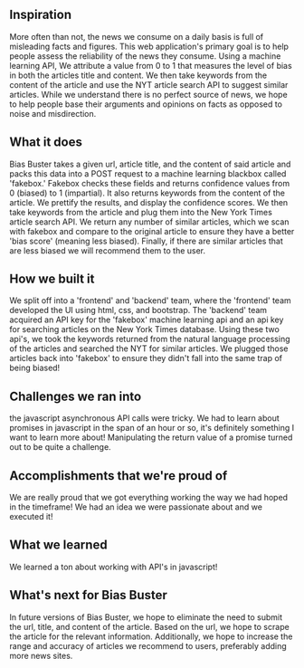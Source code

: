 ## Inspiration
More often than not, the news we consume on a daily basis is full of misleading facts and figures. This web application's primary goal is to help people assess the reliability of the news they consume. Using a machine learning API, We attribute a value from 0 to 1 that measures the level of bias in both the articles title and content. We then take keywords from the content of the article and use the NYT article search API to suggest similar articles. While we understand there is no perfect source of news, we hope to help people base their arguments and opinions on facts as opposed to noise and misdirection.

## What it does
Bias Buster takes a given url, article title, and the content of said article and packs this data into a POST request to a machine learning blackbox called 'fakebox.' Fakebox checks these fields and returns confidence values from 0 (biased) to 1 (impartial). It also returns keywords from the content of the article. We prettify the results, and display the confidence scores. We then take keywords from the article and plug them into the New York Times article search API. We return any number of similar articles, which we scan with fakebox and compare to the original article to ensure they have a better 'bias score' (meaning less biased). Finally, if there are similar articles that are less biased we will recommend them to the user.


## How we built it
We split off into a 'frontend' and 'backend' team, where the 'frontend' team developed the UI using html, css, and bootstrap. The 'backend' team acquired an API key for the 'fakebox' machine learning api and an api key for searching articles on the New York Times database. Using these two api's, we took the keywords returned from the natural language processing of the articles and searched the NYT for similar articles. We plugged those articles back into 'fakebox' to ensure they didn't fall into the same trap of being biased!

## Challenges we ran into
the javascript asynchronous API calls were tricky. We had to learn about promises in javascript in the span of an hour or so, it's definitely something I want to learn more about! Manipulating the return value of a promise turned out to be quite a challenge.

## Accomplishments that we're proud of
We are really proud that we got everything working the way we had hoped in the timeframe! We had an idea we were passionate about and we executed it!

## What we learned
We learned a ton about working with API's in javascript!

## What's next for Bias Buster
In future versions of Bias Buster, we hope to eliminate the need to submit the url, title, and content of the article. Based on the url, we hope to scrape the article for the relevant information. Additionally, we hope to increase the range and accuracy of articles we recommend to users, preferably adding more news sites.
